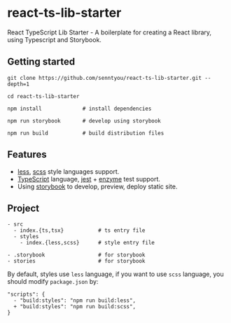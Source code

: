 # react-ts-lib-starter

React TypeScript Lib Starter - A boilerplate for creating a React library, using Typescript and Storybook.

## Getting started

```
git clone https://github.com/senntyou/react-ts-lib-starter.git --depth=1

cd react-ts-lib-starter

npm install             # install dependencies

npm run storybook       # develop using storybook

npm run build           # build distribution files
```

## Features

- [less](http://lesscss.org/), [scss](https://sass-lang.com/) style languages support.
- [TypeScript](http://www.typescriptlang.org/) language, [jest](https://jestjs.io/en/) + [enzyme](https://github.com/airbnb/enzyme) test support.
- Using [storybook](https://storybook.js.org/) to develop, preview, deploy static site.

## Project

```
- src
  - index.{ts,tsx}           # ts entry file
  - styles
    - index.{less,scss}      # style entry file

- .storybook                 # for storybook
- stories                    # for storybook
```

By default, styles use `less` language, if you want to use `scss` language, you should modify `package.json` by:

```
"scripts": {
  - "build:styles": "npm run build:less",
  + "build:styles": "npm run build:scss",
}
```
